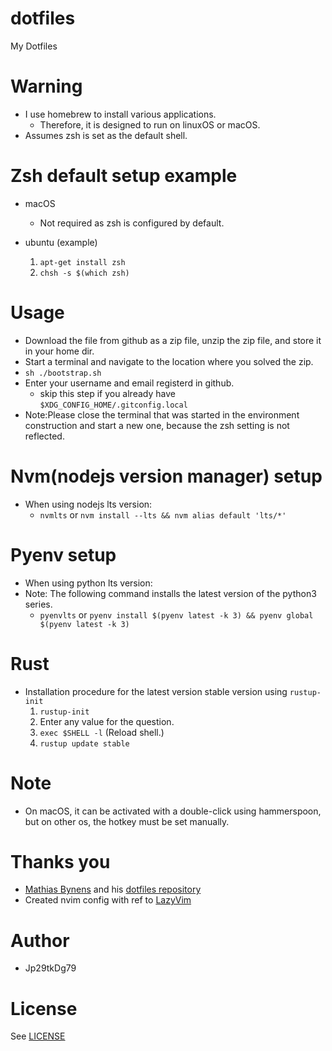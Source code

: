 # dotfiles
My Dotfiles

# Warning
- I use homebrew to install various applications. 
  - Therefore, it is designed to run on linuxOS or macOS.
- Assumes zsh is set as the default shell.

# Zsh default setup example
- macOS
  - Not required as zsh is configured by default.

- ubuntu (example)
  1. ```apt-get install zsh```
  2. ```chsh -s $(which zsh)```

# Usage
- Download the file from github as a zip file, unzip the zip file, and store it in your home dir.
- Start a terminal and navigate to the location where you solved the zip.
- ```sh ./bootstrap.sh```
- Enter your username and email registerd in github.
  - skip this step if you already have ```$XDG_CONFIG_HOME/.gitconfig.local```
- Note:Please close the terminal that was started in the environment construction and start a new one, because the zsh setting is not reflected.

# Nvm(nodejs version manager) setup
- When using nodejs lts version:
  - ```nvmlts``` or ```nvm install --lts && nvm alias default 'lts/*'```

# Pyenv setup
- When using python lts version:
- Note: The following command installs the latest version of the python3 series.
  - ```pyenvlts``` or ```pyenv install $(pyenv latest -k 3) && pyenv global $(pyenv latest -k 3)```

# Rust
- Installation procedure for the latest version stable version using ```rustup-init```
  1. ```rustup-init```
  2. Enter any value for the question.
  3. ```exec $SHELL -l``` (Reload shell.)
  4. ```rustup update stable```

# Note
- On macOS, it can be activated with a double-click using hammerspoon, but on other os, the hotkey must be set manually.

# Thanks you
- [Mathias Bynens](https://mathiasbynens.be/) and his [dotfiles repository](https://github.com/mathiasbynens/dotfiles)
- Created nvim config with ref to [LazyVim](https://github.com/LazyVim/LazyVim)

# Author
- Jp29tkDg79

# License
See [LICENSE](./LICENSE)
